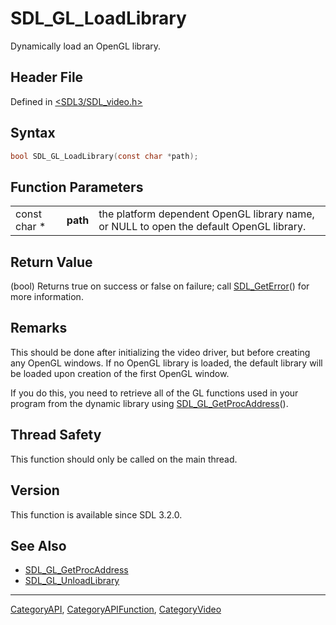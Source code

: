 # SDL_GL_LoadLibrary

Dynamically load an OpenGL library.

## Header File

Defined in [<SDL3/SDL_video.h>](https://github.com/libsdl-org/SDL/blob/main/include/SDL3/SDL_video.h)

## Syntax

```c
bool SDL_GL_LoadLibrary(const char *path);
```

## Function Parameters

|              |          |                                                                                         |
| ------------ | -------- | --------------------------------------------------------------------------------------- |
| const char * | **path** | the platform dependent OpenGL library name, or NULL to open the default OpenGL library. |

## Return Value

(bool) Returns true on success or false on failure; call
[SDL_GetError](SDL_GetError)() for more information.

## Remarks

This should be done after initializing the video driver, but before
creating any OpenGL windows. If no OpenGL library is loaded, the default
library will be loaded upon creation of the first OpenGL window.

If you do this, you need to retrieve all of the GL functions used in your
program from the dynamic library using
[SDL_GL_GetProcAddress](SDL_GL_GetProcAddress)().

## Thread Safety

This function should only be called on the main thread.

## Version

This function is available since SDL 3.2.0.

## See Also

- [SDL_GL_GetProcAddress](SDL_GL_GetProcAddress)
- [SDL_GL_UnloadLibrary](SDL_GL_UnloadLibrary)

----
[CategoryAPI](CategoryAPI), [CategoryAPIFunction](CategoryAPIFunction), [CategoryVideo](CategoryVideo)

